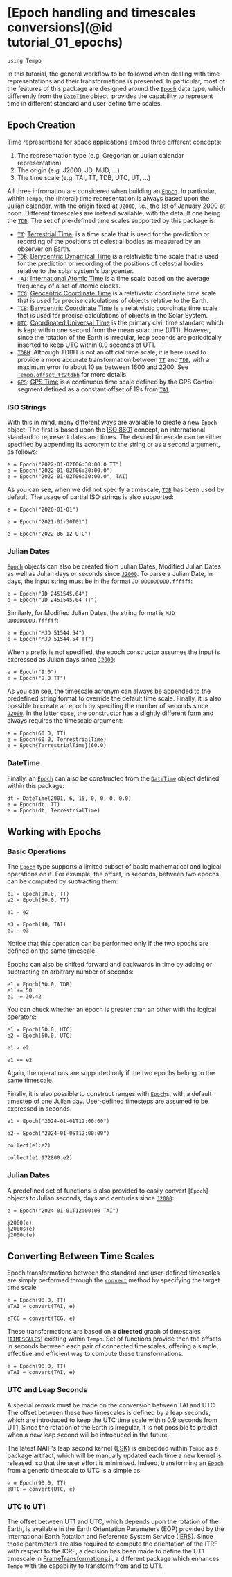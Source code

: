 # [Epoch handling and timescales conversions](@id tutorial_01_epochs)

```@setup init
using Tempo
```

In this tutorial, the general workflow to be followed when dealing with time representations and their transformations is presented. In particular, most of the features of this package are designed around the [`Epoch`](@ref) data type, which differently from the [`DateTime`](@ref) object, provides the capability to represent time in different standard and user-define time scales.

## Epoch Creation
Time representions for space applications embed three different concepts: 

1. The representation type (e.g. Gregorian or Julian calendar representation)
2. The origin (e.g. J2000, JD, MJD, ...)
3. The time scale (e.g. TAI, TT, TDB, UTC, UT, ...)

All three infromation are considered when building an [`Epoch`](@ref). In particular, within `Tempo`, the (interal) time representation is always based upon the Julian calendar, with the origin fixed at [`J2000`](@ref), i.e., the 1st of January 2000 at noon. Different timescales are instead available, with the default one being the [`TDB`](@ref). The set of pre-defined time scales supported by this package is: 

* [`TT`](@ref): [Terrestrial Time](https://en.wikipedia.org/wiki/Terrestrial_Time), is a time scale that is used for the prediction or recording of the positions of celestial bodies as measured by an observer on Earth. 
* [`TDB`](@ref): [Barycentric Dynamical Time](https://en.wikipedia.org/wiki/Barycentric_Dynamical_Time) is a relativistic time scale that is used for the prediction or recording of the positions of celestial bodies relative to the solar system's barycenter.
* [`TAI`](@ref): [International Atomic Time](https://en.wikipedia.org/wiki/International_Atomic_Time) is a time scale based on the average frequency of a set of atomic clocks.
* [`TCG`](@ref): [Geocentric Coordinate Time](https://en.wikipedia.org/wiki/Geocentric_Coordinate_Time) is a relativistic coordinate time scale that is used for precise calculations of objects relative to the Earth. 
* [`TCB`](@ref): [Barycentric Coordinate Time](https://en.wikipedia.org/wiki/Barycentric_Coordinate_Time) is a relativistic coordinate time scale that is used for precise calculations of objects in the Solar System.
* [`UTC`](@ref): [Coordinated Universal Time](https://en.wikipedia.org/wiki/Coordinated_Universal_Time) is the primary civil time standard which is kept within one second from the mean solar time (UT1). However, since the rotation of the Earth is irregular, leap seconds are periodically inserted to keep UTC within 0.9 seconds of UT1. 
* [`TDBH`](@ref): Although TDBH is not an official time scale, it is here used to provide a more accurate transformation between [`TT`](@ref) and [`TDB`](@ref), with a maximum error fo about 10 μs between 1600 and 2200. See [`Tempo.offset_tt2tdbh`](@ref) for more details. 
* [`GPS`](@ref): [GPS Time](https://gssc.esa.int/navipedia/index.php/Time_References_in_GNSS) is a continuous time scale defined by the GPS Control segment defined as a constant offset of 19s from [`TAI`](@ref).


### ISO Strings
With this in mind, many different ways are available to create a new `Epoch` object. The first is based upon the [ISO 8601](https://it.wikipedia.org/wiki/ISO_8601) concept, an international standard to represent dates and times. The desired timescale can be either specified by appending its acronym to the string or as a second argument, as follows:

```@repl init
e = Epoch("2022-01-02T06:30:00.0 TT")
e = Epoch("2022-01-02T06:30:00.0")
e = Epoch("2022-01-02T06:30:00.0", TAI)
```

As you can see, when we did not specify a timescale, [`TDB`](@ref) has been used by default. The usage of partial ISO strings is also supported:

```@repl init
e = Epoch("2020-01-01")

e = Epoch("2021-01-30T01")

e = Epoch("2022-06-12 UTC")
```

### Julian Dates 

[`Epoch`](@ref) objects can also be created from Julian Dates, Modified Julian Dates as well as Julian days or seconds since [`J2000`](@ref). To parse a Julian Date, in days, the input string must be in the format `JD DDDDDDDDD.ffffff`:

```@repl init
e = Epoch("JD 2451545.04")
e = Epoch("JD 2451545.04 TT")
```

Similarly, for Modified Julian Dates, the string format is `MJD DDDDDDDDD.ffffff`:

```@repl init
e = Epoch("MJD 51544.54")
e = Epoch("MJD 51544.54 TT")
```

When a prefix is not specified, the epoch constructor assumes the input is expressed as Julian days since [`J2000`](@ref):

```@repl init
e = Epoch("9.0")
e = Epoch("9.0 TT")
```

As you can see, the timescale acronym can always be appended to the predefined string format to override the default time scale. Finally, it is also possible to create an epoch by specifing the number of seconds since [`J2000`](@ref). In the latter case, the constructor has a slightly different form and always requires the timescale argument:

```@repl init
e = Epoch(60.0, TT)
e = Epoch(60.0, TerrestrialTime)
e = Epoch{TerrestrialTime}(60.0)
```

### DateTime 
Finally, an [`Epoch`](@ref) can also be constructed from the [`DateTime`](@ref) object defined within this package:

```@repl init
dt = DateTime(2001, 6, 15, 0, 0, 0, 0.0)
e = Epoch(dt, TT)
e = Epoch(dt, TerrestrialTime)
```

## Working with Epochs

### Basic Operations
The [`Epoch`](@ref) type supports a limited subset of basic mathematical and logical operations on it. For example, the offset, in seconds, between two epochs can be computed by subtracting them: 
```@repl init 
e1 = Epoch(90.0, TT)
e2 = Epoch(50.0, TT)

e1 - e2

e3 = Epoch(40, TAI)
e1 - e3
```
Notice that this operation can be performed only if the two epochs are defined on the same timescale.

Epochs can also be shifted forward and backwards in time by adding or subtracting an arbitrary number of seconds: 
```@repl init 
e1 = Epoch(30.0, TDB)
e1 += 50
e1 -= 30.42
```

You can check whether an epoch is greater than an other with the logical operators:
```@repl init 
e1 = Epoch(50.0, UTC)
e2 = Epoch(50.0, UTC)

e1 > e2 

e1 == e2
```
Again, the operations are supported only if the two epochs belong to the same timescale.

Finally, it is also possible to construct ranges with [`Epoch`](@ref)s, with a default timestep of one Julian day. User-defined timesteps are assumed to be expressed in seconds.

```@repl init 
e1 = Epoch("2024-01-01T12:00:00")

e2 = Epoch("2024-01-05T12:00:00")

collect(e1:e2)

collect(e1:172800:e2)
```

### Julian Dates

A predefined set of functions is also provided to easily convert [`Epoch`] objects to Julian seconds, days and centuries since [`J2000`](@ref):

```@repl init 
e = Epoch("2024-01-01T12:00:00 TAI")

j2000(e)
j2000s(e)
j2000c(e)
```

## Converting Between Time Scales

Epoch transformations between the standard and user-defined timescales are simply performed through the [`convert`](@ref) method by specifying the target time scale

```@repl init
e = Epoch(90.0, TT)
eTAI = convert(TAI, e)

eTCG = convert(TCG, e)
```

These transformations are based on a **directed** graph of timescales ([`TIMESCALES`](@ref)) existing within `Tempo`. Set of functions provide then the offsets in seconds between each pair of connected timescales, offering a simple, effective and efficient way to compute these transformations.

```@repl init
e = Epoch(90.0, TT)
eTAI = convert(TAI, e)
```

### UTC and Leap Seconds

A special remark must be made on the conversion between TAI and UTC. The offset between these two timescales is defined by a leap seconds, which are introduced to keep the UTC time scale within 0.9 seconds from UT1. Since the rotation of the Earth is irregular, it is not possible to predict when a new leap second will be introduced in the future. 

The latest NAIF's leap second kernel ([LSK](https://naif.jpl.nasa.gov/pub/naif/generic_kernels/lsk)) is embedded within `Tempo` as a package artifact, which will be manually updated each time a new kernel is released, so that the user effort is minimised. Indeed, transforming an [`Epoch`](@ref) from a generic timescale to UTC is a simple as:

```@repl init
e = Epoch(90.0, TT)
eUTC = convert(UTC, e)
```

### UTC to UT1

The offset between UT1 and UTC, which depends upon the rotation of the Earth, is available in the Earth Orientation Parameters (EOP) provided by the International Earth Rotation and Reference System Service ([IERS](https://www.iers.org/IERS/EN/Home/home_node.html)). Since those parameters are also required to compute the orientation of the ITRF with respect to the ICRF, a decision has been made to define the UT1 timescale in [FrameTransformations.jl](https://github.com/JuliaSpaceMissionDesign/FrameTransformations.jl), a different package which enhances `Tempo` with the capability to transform from and to UT1.
